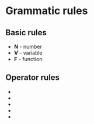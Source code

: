 # Grammatic rules #

## Basic rules ##
- **N** - number
- **V** - variable
- **F** - function

## Operator rules ##
- 
- 
- 
- 
- 

